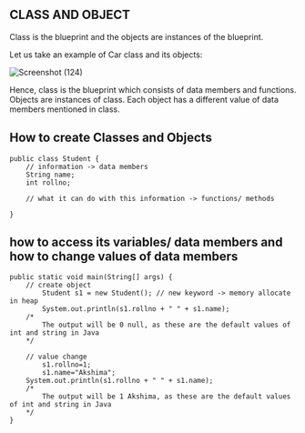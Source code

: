 ## CLASS AND OBJECT
  Class is the blueprint and the objects are instances of the blueprint. 

  Let us take an example of Car class and its objects:
  
  ![Screenshot (124)](https://user-images.githubusercontent.com/72231697/155797465-9668527f-eb8e-4e9e-b5c8-c2d8076655ca.png)
  
  Hence, class is the blueprint which consists of data members and functions. Objects are instances of class. Each object has a different value of data members mentioned in class.

## How to create Classes and Objects
```
public class Student {
    // information -> data members
    String name;
    int rollno;
    
    // what it can do with this information -> functions/ methods

}
```

## how to access its variables/ data members and how to change values of data members

```
public static void main(String[] args) {
    // create object
		Student s1 = new Student(); // new keyword -> memory allocate in heap
		System.out.println(s1.rollno + " " + s1.name); 
    /* 
        The output will be 0 null, as these are the default values of int and string in Java
    */ 
    
    // value change
		s1.rollno=1;
		s1.name="Akshima";
    System.out.println(s1.rollno + " " + s1.name);
    /* 
        The output will be 1 Akshima, as these are the default values of int and string in Java
    */ 
}
```




